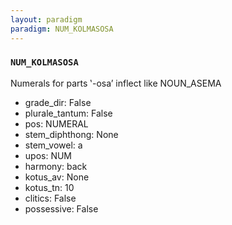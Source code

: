 ```yaml
---
layout: paradigm
paradigm: NUM_KOLMASOSA
---
```

### ` NUM_KOLMASOSA `

Numerals for parts ‛-osa’ inflect like NOUN_ASEMA
* grade_dir: False
* plurale_tantum: False
* pos: NUMERAL
* stem_diphthong: None
* stem_vowel: a
* upos: NUM
* harmony: back
* kotus_av: None
* kotus_tn: 10
* clitics: False
* possessive: False

